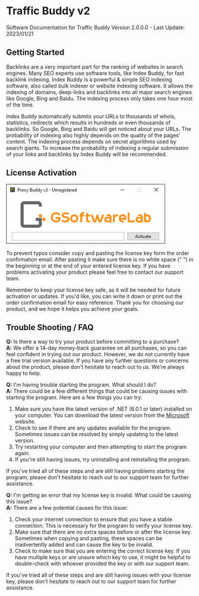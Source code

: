 # Traffic Buddy v2

Software Documentation for Traffic Buddy Version 2.0.0.0 - Last Update: 2023/01/21

## Getting Started

Backlinks are a very important part for the ranking of websites in search engines. Many SEO experts use software tools, like Index Buddy, for fast backlink indexing. Index Buddy is a powerful & simple SEO indexing software, also called bulk indexer or website indexing software. It allows the indexing of domains, deep-links and backlinks into all major search engines like Google, Bing and Baidu. The indexing process only takes one hour most of the time.

Index Buddy automatically submits your URLs to thousands of whois, statistics, redirects which results in hundreds or even thousands of backlinks. So Google, Bing and Baidu will get noticed about your URLs. The probability of indexing also highly depends on the quality of the pages’ content. The indexing process depends on secret algorithms used by search giants. To increase the probability of indexing a regular submission of your links and backlinks by Index Buddy will be recommended.

## License Activation

![License activation](../assets/img/activation.png)

To prevent typos consider copy and pasting the license key form the order confirmation email. After pasting it make sure there is no white space (" ") in the beginning or at the end of your entered license key. If you have problems activating your product please feel free to contact our support team.

Remember to keep your license key safe, as it will be needed for future activation or updates. If you'd like, you can write it down or print out the order confirmation email for easy reference. Thank you for choosing our product, and we hope it helps you achieve your goals.

## Trouble Shooting / FAQ

**Q:** Is there a way to try your product before committing to a purchase? \
**A:** We offer a 14-day money-back guarantee on all purchases, so you can feel confident in trying out our product. However, we do not currently have a free trial version available. If you have any further questions or concerns about the product, please don't hesitate to reach out to us. We're always happy to help.

**Q:** I'm having trouble starting the program. What should I do?\
**A:** There could be a few different things that could be causing issues with starting the program. Here are a few things you can try:

1. Make sure you have the latest version of .NET (6.0.1 or later) installed on your computer. You can download the latest version from the [Microsoft](https://dotnet.microsoft.com/en-us/download/dotnet/6.0) website.
2. Check to see if there are any updates available for the program. Sometimes issues can be resolved by simply updating to the latest version.
3. Try restarting your computer and then attempting to start the program again.
4. If you're still having issues, try uninstalling and reinstalling the program.

If you've tried all of these steps and are still having problems starting the program, please don't hesitate to reach out to our support team for further assistance.

**Q:** I'm getting an error that my license key is invalid. What could be causing this issue? \
**A:** There are a few potential causes for this issue:

1. Check your internet connection to ensure that you have a stable connection. This is necessary for the program to verify your license key.
2. Make sure that there are no extra spaces before or after the license key. Sometimes when copying and pasting, these spaces can be inadvertently added and can cause the key to be invalid.
3. Check to make sure that you are entering the correct license key. If you have multiple keys or are unsure which key to use, it might be helpful to double-check with whoever provided the key or with our support team.

If you've tried all of these steps and are still having issues with your license key, please don't hesitate to reach out to our support team for further assistance.
